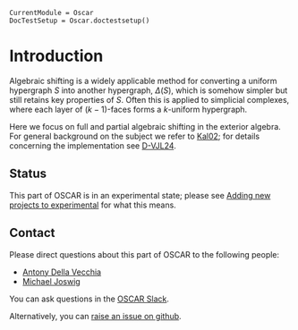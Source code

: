 ```@meta
CurrentModule = Oscar
DocTestSetup = Oscar.doctestsetup()
```


# Introduction

Algebraic shifting is a widely applicable method for converting a uniform hypergraph $S$ into another hypergraph, $\Delta(S)$, which is somehow simpler but still retains key properties of $S$.
Often this is applied to simplicial complexes, where each layer of $(k-1)$-faces forms a $k$-uniform hypergraph.

Here we focus on full and partial algebraic shifting in the exterior algebra.
For general background on the subject we refer to [Kal02](@cite); for details concerning the implementation see [D-VJL24](@cite).


## Status

This part of OSCAR is in an experimental state; please see [Adding new projects to experimental](@ref) for what this means.

## Contact

Please direct questions about this part of OSCAR to the following people:
* [Antony Della Vecchia](https://antonydellavecchia.github.io)
* [Michael Joswig](https://page.math.tu-berlin.de/~joswig/)


You can ask questions in the [OSCAR Slack](https://www.oscar-system.org/community/#slack).

Alternatively, you can [raise an issue on github](https://www.oscar-system.org/community/#how-to-report-issues).
